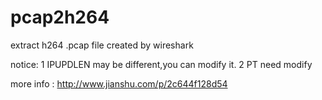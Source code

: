 # pcap2h264
extract h264 .pcap file created by wireshark 

notice:
1 IPUPDLEN may be different,you can modify it.
2 PT need modify

more info :
http://www.jianshu.com/p/2c644f128d54
